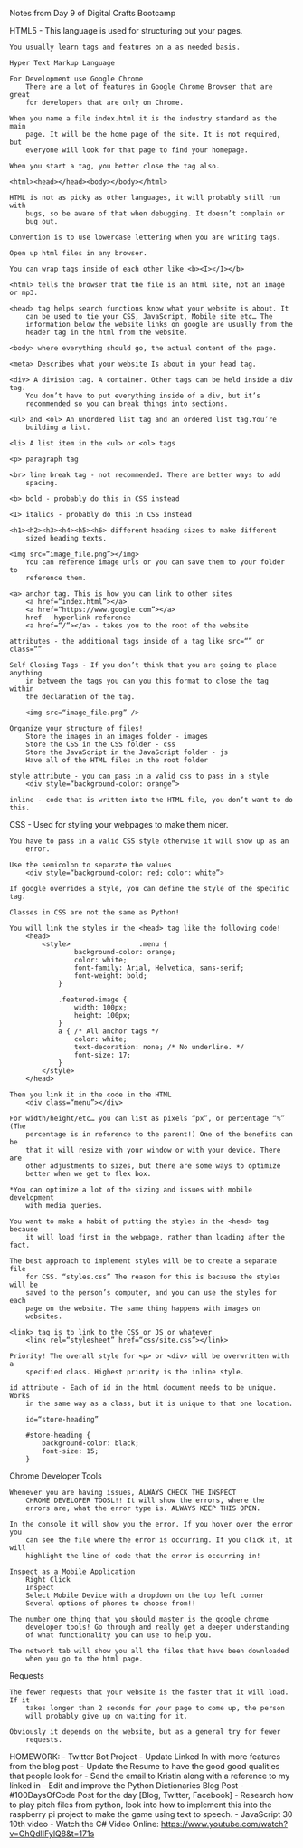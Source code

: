 Notes from Day 9 of Digital Crafts Bootcamp

HTML5 - This language is used for structuring out your pages.

	You usually learn tags and features on a as needed basis.

	Hyper Text Markup Language

	For Development use Google Chrome
		There are a lot of features in Google Chrome Browser that are great
		for developers that are only on Chrome.

	When you name a file index.html it is the industry standard as the main
		page. It will be the home page of the site. It is not required, but
		everyone will look for that page to find your homepage.

	When you start a tag, you better close the tag also.

	<html><head></head><body></body></html>

	HTML is not as picky as other languages, it will probably still run with
		bugs, so be aware of that when debugging. It doesn’t complain or
		bug out.

	Convention is to use lowercase lettering when you are writing tags.

	Open up html files in any browser.

	You can wrap tags inside of each other like <b><I></I></b>

	<html> tells the browser that the file is an html site, not an image or mp3.

	<head> tag helps search functions know what your website is about. It
		can be used to tie your CSS, JavaScript, Mobile site etc… The
		information below the website links on google are usually from the
		header tag in the html from the website.

	<body> where everything should go, the actual content of the page.

	<meta> Describes what your website Is about in your head tag.

	<div> A division tag. A container. Other tags can be held inside a div tag.
		You don’t have to put everything inside of a div, but it’s
		recommended so you can break things into sections.

	<ul> and <ol> An unordered list tag and an ordered list tag.You’re
		building a list.

	<li> A list item in the <ul> or <ol> tags

	<p> paragraph tag

	<br> line break tag - not recommended. There are better ways to add
		spacing.

	<b> bold - probably do this in CSS instead

	<I> italics - probably do this in CSS instead
	
	<h1><h2><h3><h4><h5><h6> different heading sizes to make different
		sized heading texts.

	<img src=“image_file.png”></img>
		You can reference image urls or you can save them to your folder to
		reference them.

	<a> anchor tag. This is how you can link to other sites
		<a href=“index.html”></a>
		<a href=“https://www.google.com”></a>
		href - hyperlink reference
		<a href=“/“></a> - takes you to the root of the website

	attributes - the additional tags inside of a tag like src=“” or class=“”

	Self Closing Tags - If you don’t think that you are going to place anything
		in between the tags you can you this format to close the tag within
		the declaration of the tag.
	
		<img src=“image_file.png” />

	Organize your structure of files!
		Store the images in an images folder - images
		Store the CSS in the CSS folder - css
		Store the JavaScript in the JavaScript folder - js
		Have all of the HTML files in the root folder

	style attribute - you can pass in a valid css to pass in a style
		<div style=“background-color: orange”>

	inline - code that is written into the HTML file, you don’t want to do this.

CSS - Used for styling your webpages to make them nicer.

	You have to pass in a valid CSS style otherwise it will show up as an
		error.

	Use the semicolon to separate the values
		<div style=“background-color: red; color: white”>

	If google overrides a style, you can define the style of the specific tag.

	Classes in CSS are not the same as Python!

	You will link the styles in the <head> tag like the following code!
		<head>
			<style> 				.menu {
					background-color: orange;
					color: white;
					font-family: Arial, Helvetica, sans-serif;
					font-weight: bold;
				}

				.featured-image {
					width: 100px;
					height: 100px;
				}
				a { /* All anchor tags */
					color: white;
					text-decoration: none; /* No underline. */
					font-size: 17;
				}
			</style>
		</head>

	Then you link it in the code in the HTML
		<div class=“menu”></div>

	For width/height/etc… you can list as pixels “px”, or percentage “%” (The
		percentage is in reference to the parent!) One of the benefits can be
		that it will resize with your window or with your device. There are
		other adjustments to sizes, but there are some ways to optimize
		better when we get to flex box.

	*You can optimize a lot of the sizing and issues with mobile development
		with media queries.

	You want to make a habit of putting the styles in the <head> tag because
		it will load first in the webpage, rather than loading after the fact.

	The best approach to implement styles will be to create a separate file
		for CSS. “styles.css” The reason for this is because the styles will be
		saved to the person’s computer, and you can use the styles for each
		page on the website. The same thing happens with images on
		websites.

	<link> tag is to link to the CSS or JS or whatever
		<link rel=“stylesheet” href=“css/site.css”></link>

	Priority! The overall style for <p> or <div> will be overwritten with a
		specified class. Highest priority is the inline style.

	id attribute - Each of id in the html document needs to be unique. Works
		in the same way as a class, but it is unique to that one location.

		id=“store-heading”

		#store-heading {
			background-color: black;
			font-size: 15;
		}

Chrome Developer Tools

	Whenever you are having issues, ALWAYS CHECK THE INSPECT
		CHROME DEVELOPER TOOSL!! It will show the errors, where the
		errors are, what the error type is. ALWAYS KEEP THIS OPEN.

	In the console it will show you the error. If you hover over the error you
		can see the file where the error is occurring. If you click it, it will
		highlight the line of code that the error is occurring in!

	Inspect as a Mobile Application
		Right Click
		Inspect
		Select Mobile Device with a dropdown on the top left corner
		Several options of phones to choose from!!

	The number one thing that you should master is the google chrome
		developer tools! Go through and really get a deeper understanding
		of what functionality you can use to help you.

	The network tab will show you all the files that have been downloaded
		when you go to the html page.

Requests

	The fewer requests that your website is the faster that it will load. If it
		takes longer than 2 seconds for your page to come up, the person
		will probably give up on waiting for it.

	Obviously it depends on the website, but as a general try for fewer
		requests.
	

HOMEWORK:
	- Twitter Bot Project
	- Update Linked In with more features from the blog post
	- Update the Resume to have the good good qualities that people look for
	- Send the email to Kristin along with a reference to my linked in
	- Edit and improve the Python Dictionaries Blog Post
	- #100DaysOfCode Post for the day [Blog, Twitter, Facebook]
	- Research how to play pitch files from python, look into how to
		implement this into the raspberry pi project to make the game using
		text to speech.
	- JavaScript 30 10th video
	- Watch the C# Video Online:
		https://www.youtube.com/watch?v=GhQdlIFylQ8&t=171s
